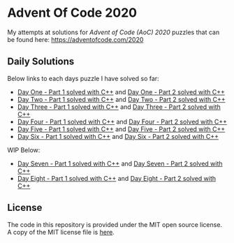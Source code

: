 # Advent Of Code 2020

My attempts at solutions for _Advent of Code (AoC) 2020_ puzzles that can be
found here: https://adventofcode.com/2020

## Daily Solutions

Below links to each days puzzle I have solved so far:

- [Day One - Part 1 solved with C++](./Day-01/aoc_day01_p1.cc) and
  [Day One - Part 2 solved with C++](./Day-01/aoc_day01_p2.cc)
- [Day Two - Part 1 solved with C++](./Day-02/aoc_day02_p1.cc) and
  [Day Two - Part 2 solved with C++](./Day-02/aoc_day02_p2.cc)
- [Day Three - Part 1 solved with C++](./Day-03/aoc_day03_p1.cc) and
  [Day Three - Part 2 solved with C++](./Day-03/aoc_day03_p2.cc)
- [Day Four - Part 1 solved with C++](./Day-04/aoc_day04_p1.cc) and
  [Day Four - Part 2 solved with C++](./Day-04/aoc_day04_p2.cc)
- [Day Five - Part 1 solved with C++](./Day-05/aoc_day05_p1.cc) and
  [Day Five - Part 2 solved with C++](./Day-05/aoc_day05_p2.cc)
- [Day Six - Part 1 solved with C++](./Day-06/aoc_day06_p1.cc) and
  [Day Six - Part 2 solved with C++](./Day-06/aoc_day06_p2.cc)
  
WIP Below:

- [Day Seven - Part 1 solved with C++](./Day-07/aoc_day07_p1.cc) and
  [Day Seven - Part 2 solved with C++](./Day-07/aoc_day07_p2.cc)
- [Day Eight - Part 1 solved with C++](./Day-08/aoc_day08_p1.cc) and
  [Day Eight - Part 2 solved with C++](./Day-08/aoc_day08_p2.cc)

## License

The code in this repository is provided under the MIT open source license. A
copy of the MIT license file is [here](./LICENSE).
